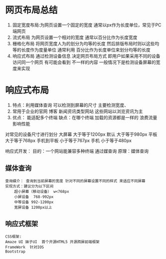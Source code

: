 # 网页布局总结
1. 固定宽度布局:为网页设置一个固定的宽度 通常以px作为长度单位，常见于PC端网页
2. 流式布局  为网页设置一个相对的宽度 通常以百分比作为长度宽度
3. 栅格化布局 将网页宽度人为的划分为均等的长度 然后排版布局时则以这些均等的长度作为度量单位 通常利用
百分比作为长度单位来划分均等的长度
4. 响应式布局 通过检测设备信息 决定网页布局方式 即用户如果采用不同的设备访问同一个网页 有可能会看到
不一样的内容 一般情况下是检测设备屏幕的宽度来实现

# 响应式布局
1. 特点：利用媒体查询 可以检测到屏幕的尺寸 主要检测宽度、
2. 常用于企业的官网 博客 新闻资讯类型网站 这些网站以浏览资讯为主
3. 优点： 能适配多个终端 缺点：在哪个终端 加载的资源都是一样的  浪费流量 影响性能

对常见的设备尺寸进行划分
大屏幕  大于等于1200px
默认 大于等于980px
平板 大于等于768px
手机到平板 小于等于767px
手机 小于等于480px

响应式开发：
    目的：一个网站能兼容多种终端
    通过媒查询
    原理：媒体查询

## 媒体查询
    查询媒介： 查询到当前屏幕的宽度 针对不同的屏幕设置不同的样式 来适应不同屏幕
    实现方式：建议分为以下区间
        超小屏幕（移动设备） w<768px
        小屏设备  768-992px
        中等设备 992-1200px
        宽屏设备 1200px以上

## 响应式框架
    CSS框架:
    Amaze UI 妹子UI  首个开源HTML5 开源跨屏前端框架
    FrameWork  针对IOS
    Bootstrap